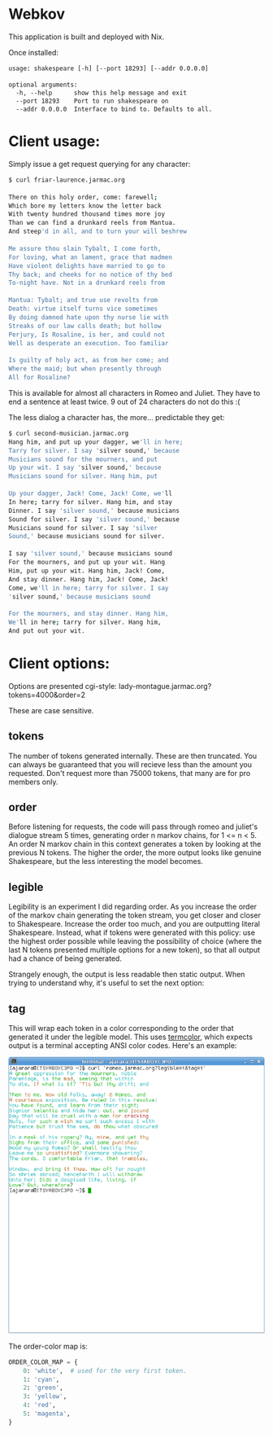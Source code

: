 # Webkov

This application is built and deployed with Nix.


Once installed:
```
usage: shakespeare [-h] [--port 18293] [--addr 0.0.0.0]

optional arguments:
  -h, --help      show this help message and exit
  --port 18293    Port to run shakespeare on
  --addr 0.0.0.0  Interface to bind to. Defaults to all.
```

# Client usage:
Simply issue a get request querying for any character:

``` bash
$ curl friar-laurence.jarmac.org

There on this holy order, come: farewell;
Which bore my letters know the letter back
With twenty hundred thousand times more joy
Than we can find a drunkard reels from Mantua.
And steep'd in all, and to turn your will beshrew

Me assure thou slain Tybalt, I come forth,
For loving, what an lament, grace that madmen
Have violent delights have married to go to
Thy back; and cheeks for no notice of thy bed
To-night have. Not in a drunkard reels from

Mantua: Tybalt; and true use revolts from
Death: virtue itself turns vice sometimes
By doing damned hate upon thy nurse lie with
Streaks of our law calls death; but hollow
Perjury, Is Rosaline, is her, and could not
Well as desperate an execution. Too familiar

Is guilty of holy act, as from her come; and
Where the maid; but when presently through
All for Rosaline?
```

This is available for almost all characters in Romeo and Juliet. They have to end a sentence at least twice. 9 out of 24 characters do not do this :(

The less dialog a character has, the more... predictable they get:

``` bash
$ curl second-musician.jarmac.org
Hang him, and put up your dagger, we'll in here;
Tarry for silver. I say 'silver sound,' because
Musicians sound for the mourners, and put
Up your wit. I say 'silver sound,' because
Musicians sound for silver. Hang him, put

Up your dagger, Jack! Come, Jack! Come, we'll
In here; tarry for silver. Hang him, and stay
Dinner. I say 'silver sound,' because musicians
Sound for silver. I say 'silver sound,' because
Musicians sound for silver. I say 'silver
Sound,' because musicians sound for silver.

I say 'silver sound,' because musicians sound
For the mourners, and put up your wit. Hang
Him, put up your wit. Hang him, Jack! Come,
And stay dinner. Hang him, Jack! Come, Jack!
Come, we'll in here; tarry for silver. I say
'silver sound,' because musicians sound

For the mourners, and stay dinner. Hang him,
We'll in here; tarry for silver. Hang him,
And put out your wit.
```

# Client options:

Options are presented cgi-style:
lady-montague.jarmac.org?tokens=4000&order=2

These are case sensitive.
## tokens
The number of tokens generated internally. These are then truncated. You can always be guaranteed that you will recieve less than the amount you requested. Don't request more than 75000 tokens, that many are for pro members only.

## order
Before listening for requests, the code will pass through romeo and juliet's dialogue stream 5 times, generating order n markov chains, for 1 <= n < 5. An order N markov chain in this context generates a token by looking at the previous N tokens. The higher the order, the more output looks like genuine Shakespeare, but the less interesting the model becomes.

## legible
Legibility is an experiment I did regarding order. As you increase the order of the markov chain generating the token stream, you get closer and closer to Shakespeare. Increase the order too much, and you are outputting literal Shakespeare. Instead, what if tokens were generated with this policy: use the highest order possible while leaving the possibility of choice (where the last N tokens presented multiple options for a new token), so that all output had a chance of being generated.

Strangely enough, the output is less readable then static output. When trying to understand why, it's useful to set the next option:

## tag
This will wrap each token in a color corresponding to the order that generated it under the legible model. This uses [termcolor](https://github.com/hfeeki/termcolor), which expects output is a terminal accepting ANSI color codes. Here's an example:

![Caution: This alt text was generated by an order 0 chain](screenie.png)

The order-color map is:
``` python
ORDER_COLOR_MAP = {
    0: 'white',  # used for the very first token.
    1: 'cyan',
    2: 'green',
    3: 'yellow',
    4: 'red',
    5: 'magenta',
}
```
